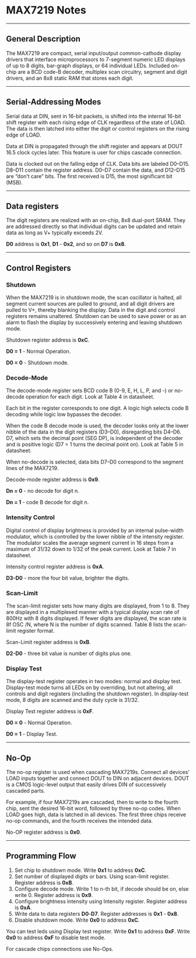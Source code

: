 # MAX7219 Notes

------

## General Description

The MAX7219 are compact, serial input/output common-cathode display drivers that interface microprocessors to 7-segment numeric LED displays of up to 8 digits, bar-graph displays, or 64 individual LEDs. Included on-chip are a BCD code-B decoder, multiplex scan circuitry, segment and digit drivers, and an 8x8 static RAM that stores each digit.

------

## Serial-Addressing Modes

Serial data at DIN, sent in 16-bit packets, is shifted into the internal 16-bit shift register with each rising edge of CLK regardless of the state of LOAD. The data is then latched into either the digit or control registers on the rising edge of LOAD.

Data at DIN is propagated through the shift register and appears at DOUT 16.5 clock cycles later. This feature is user for chips cascade connection.

Data is clocked out on the falling edge of CLK. Data bits are labeled D0–D15. D8–D11 contain the register address. D0–D7 contain the data, and D12–D15 are “don’t care” bits. The first received is D15, the most significant bit (MSB).

------

## Data registers

The digit registers are realized with an on-chip, 8x8 dual-port SRAM. They are addressed directly so that individual digits can be updated and retain data as long as V+ typically exceeds 2V.

**D0** address is **0x1**, **D1** - **0x2**, and so on **D7** is **0x8**.

------

## Control Registers

### Shutdown

When the MAX7219 is in shutdown mode, the scan oscillator is halted, all segment current sources are pulled to ground, and all digit drivers are pulled to V+, thereby blanking the display. Data in the digit and control registers remains unaltered. Shutdown can be used to save power or as an alarm to flash the display by successively entering and leaving shutdown mode. 

Shutdown register address is **0xC**. 

**D0 = 1** - Normal Operation. 

**D0 = 0** - Shutdown mode. 

### Decode-Mode

The decode-mode register sets BCD code B (0-9, E, H, L, P, and -) or no-decode operation for each digit. Look at Table 4 in datasheet.

Each bit in the register corresponds to one digit. A logic high selects code B decoding while logic low bypasses the decoder. 

When the code B decode mode is used, the decoder looks only at the lower nibble of the data in the digit registers (D3–D0), disregarding bits D4–D6. D7, which sets the decimal point (SEG DP), is independent of the decoder and is positive logic (D7 = 1 turns the decimal point on). Look at Table 5 in datasheet.

When no-decode is selected, data bits D7–D0 correspond to the segment lines of the MAX7219.

Decode-mode register address is **0x9**. 

**Dn = 0** - no decode for digit n. 

**Dn = 1** - code B decode for digit n. 

### Intensity Control

Digital control of display brightness is provided by an internal pulse-width modulator, which is controlled by the lower nibble of the intensity register. The modulator scales the average segment current in 16 steps from a maximum of 31/32 down to 1/32 of the peak current. Look at Table 7 in datasheet.

Intensity control register address is **0xA**. 

**D3-D0** - more the four bit value, brighter the digits.

### Scan-Limit

The scan-limit register sets how many digits are displayed, from 1 to 8. They are displayed in a multiplexed manner with a typical display scan rate of 800Hz with 8 digits displayed. If fewer digits are displayed, the scan rate is 8f OSC /N, where N is the number of digits scanned. Table 8 lists the scan-limit register format.

Scan-Limit register address is **0xB**. 

**D2-D0** - three bit value is number of digits plus one.

### Display Test

The display-test register operates in two modes: normal and display test. Display-test mode turns all LEDs on by overriding, but not altering, all controls and digit registers (including the shutdown register). In display-test mode, 8 digits are scanned and the duty cycle is 31/32.

Display Test register address is **0xF**. 

**D0 = 0** - Normal Operation. 

**D0 = 1** - Display Test. 

------

## No-Op

The no-op register is used when cascading MAX7219s. Connect all devices’ LOAD inputs together and connect DOUT to DIN on adjacent devices. DOUT is a CMOS logic-level output that easily drives DIN of successively cascaded parts.

For example, if four MAX7219s are cascaded, then to write to the fourth chip, sent the desired 16-bit word, followed by three no-op codes. When LOAD goes high, data is latched in all devices. The first three chips receive no-op commands, and the fourth receives the intended data.

No-OP register address is **0x0**. 

------

## Programming Flow

1. Set chip to shutdown mode. Write **0x1** to address **0xC**. 
2. Set number of displayed digits or bars. Using scan-limit register. Register address is **0xB**. 
3. Configure decode mode. Write 1 to n-th bit, if decode should be on, else write 0. Register address is **0x9**. 
4. Configure brightness intensity using Intensity register. Register address is **0xA**.
5. Write data to data registers **D0**-**D7**. Register addresses is **0x1** - **0x8**. 
6. Disable shutdown mode. Write **0x0** to address **0xC**. 



You can test leds using Display test register. Write **0x1** to address **0xF**. Write **0x0** to address **0xF** to disable test mode.

For cascade chips connections use No-Ops.  